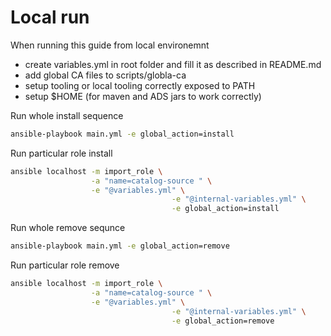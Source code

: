 # Local run

When running this guide from local environemnt

- create variables.yml in root folder and fill it as described in README.md
- add global CA files to scripts/globla-ca
- setup tooling or local tooling correctly exposed to PATH
- setup $HOME (for maven and ADS jars to work correctly)

Run whole install sequence
```bash
ansible-playbook main.yml -e global_action=install
```

Run particular role install
```bash
ansible localhost -m import_role \
                  -a "name=catalog-source " \
                  -e "@variables.yml" \
									-e "@internal-variables.yml" \
									-e global_action=install
```

Run whole remove sequnce
```bash
ansible-playbook main.yml -e global_action=remove
```

Run particular role remove
```bash
ansible localhost -m import_role \
                  -a "name=catalog-source " \
                  -e "@variables.yml" \
									-e "@internal-variables.yml" \
									-e global_action=remove	
```                  
